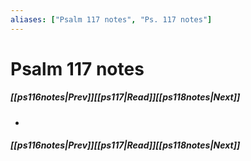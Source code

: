 ```yaml
---
aliases: ["Psalm 117 notes", "Ps. 117 notes"]
---
```

# Psalm 117 notes
##### <span class=arrow-left></span>[[ps116notes|Prev]]<span class=navigation-separator></span>[[ps117|Read]]<span class=navigation-separator></span>[[ps118notes|Next]]<span class=arrow-right></span>
- 
##### <span class=arrow-left></span>[[ps116notes|Prev]]<span class=navigation-separator></span>[[ps117|Read]]<span class=navigation-separator></span>[[ps118notes|Next]]<span class=arrow-right></span>